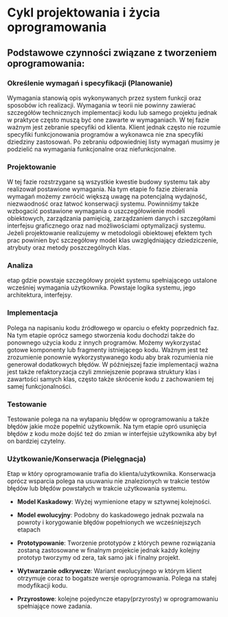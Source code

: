 # Cykl projektowania i życia oprogramowania

## Podstawowe czynności związane z tworzeniem oprogramowania:
### Określenie wymagań i specyfikacji (Planowanie)
  Wymagania stanowią opis wykonywanych przez system funkcji oraz sposobów ich realizacji. Wymagania w teorii nie powinny zawierać szczegółów technicznych implementacji kodu lub samego projektu jednak w praktyce często muszą być one zawarte w wymaganiach. W tej fazie ważnym jest zebranie specyfiki od klienta. Klient jednak często nie rozumie specyfiki funkcjonowania programów a wykonawca nie zna specyfiki dziedziny zastosowań. Po zebraniu odpowiedniej listy wymagań musimy je podzielić na wymagania funkcjonalne oraz niefunkcjonalne. 

### Projektowanie
  W tej fazie rozstrzygane są wszystkie kwestie budowy systemu tak aby realizował postawione wymagania.  Na tym etapie fo fazie zbierania wymagań możemy zwrócić większą uwagę na potencjalną wydajność, niezwaodność oraz łatwoć konserwacji systemu. Powinniśmy także wzbogacić postawione wymagania o uszczegółowienie modeli obiektowych, zarządzania pamięicią, zarządzaniem danych i szczegółami interfejsu graficznego oraz nad możliwościami optymalizacji systemu. Jeżeli projektowanie realizujemy w metodologii obiektowej efektem tych prac powinien być szczegółowy model klas uwzględniający dziedziczenie, atrybuty oraz metody poszczególnych klas.
  
### Analiza
  etap gdzie powstaje szczegółowy projekt systemu spełniającego ustalone wcześniej wymagania użytkownika. Powstaje logika systemu, jego architektura, interfejsy.

### Implementacja
  Polega na napisaniu kodu źródłowego w oparciu o efekty poprzednich faz.
  Na tym etapie oprócz samego stworzenia kodu dochodzi także do ponownego użycia kodu z innych programów. Możemy wykorzystać gotowe komponenty lub fragmenty istniejącego kodu. Ważnym jest też zrozumienie ponownie wykorzystywanego kodu aby brak rozumienia nie generował dodatkowych błędów. W późniejszej fazie implementacji ważna jest także refaktoryzacja czyli zmniejszenie poprawa struktury klas i zawartości samych klas, często także skrócenie kodu z zachowaniem tej samej funkcjonalności.  

### Testowanie
  Testowanie polega na na wyłapaniu błędów w oprogramowaniu a także błędów jakie może popełnić użytkownik. Na tym etapie opró usunięcia błędów z kodu może dojść też do zmian w interfejsie użytkownika aby był on bardziej czytelny.

### Użytkowanie/Konserwacja (Pielęgnacja)
  Etap w który oprogramowanie trafia do klienta/użytkownika. Konserwacja oprócz wsparcia polega na usuwaniu nie znalezionych w trakcie testów błędów lub błędów powstałych w trakcie użytkowania systemu.

- **Model Kaskadowy**: Wyżej wymienione etapy w sztywnej kolejności.
- **Model ewolucyjny**: Podobny do kaskadowego jednak pozwala na powroty i korygowanie błędów popełnionych we wcześniejszych etapach
- **Prototypowanie**: Tworzenie prototypów z których pewne rozwiązania zostaną zastosowane w finalnym projekcie jednak każdy kolejny prototyp tworzymy od zera, tak samo jak i finalny projekt.
- **Wytwarzanie odkrywcze**: Wariant ewolucyjnego w którym klient otrzymuje coraz to bogatsze wersje oprogramowania. Polega na stałej modyfikacji kodu.

- **Przyrostowe**: kolejne pojedyncze etapy(przyrosty) w oprogramowaniu spełniające nowe zadania.
